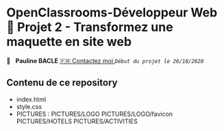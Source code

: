 #  OpenClassrooms-Développeur Web 📎 Projet 2 - Transformez une maquette en site web

👤 &nbsp; **Pauline BACLE** [🇫🇷 Contactez moi ](<bacle-pauline@orage.fr>)
_`Début du projet le 26/10/2020`_

## Contenu de ce repository

- index.html
- style.css
- PICTURES : PICTURES/LOGO PICTURES/LOGO/favicon PICTURES/HOTELS PICTURES/ACTIVITIES
